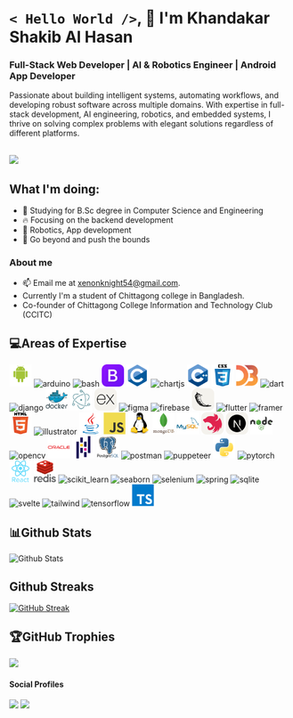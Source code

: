 # ```< Hello World />```, 👋 I'm Khandakar Shakib Al Hasan


### **Full-Stack Web Developer | AI & Robotics Engineer | Android App Developer**

Passionate about building intelligent systems, automating workflows, and developing robust software across multiple domains. With expertise in full-stack development, AI engineering, robotics, and embedded systems, I thrive on solving complex problems with elegant solutions regardless of different platforms.

\
![](https://media4.giphy.com/media/13GIgrGdslD9oQ/giphy.gif?cid=ecf05e47apsles6k1d7res9049obi0ge3fe57hbf516u40oj&rid=giphy.gif&ct=g)

## What I'm doing:

- 📕 Studying for B.Sc degree in Computer Science and Engineering
- 🔥 Focusing on the backend development
- 🐍 Robotics, App development
- 🌠 Go beyond and push the bounds

### About me

- 📫 Email me at [xenonknight54@gmail.com](mailto:xenonknight54@gnmail.com).
- Currently I'm a student of Chittagong college in Bangladesh.
- Co-founder of Chittagong College Information and Technology Club (CCITC)

## 💻Areas of Expertise

<p align="left">
        <img src="https://raw.githubusercontent.com/devicons/devicon/master/icons/android/android-original-wordmark.svg"
            alt="android" width="40" height="40" />
         <img src="https://cdn.worldvectorlogo.com/logos/arduino-1.svg" alt="arduino"
            width="40" height="40" />
         <img src="https://www.vectorlogo.zone/logos/gnu_bash/gnu_bash-icon.svg"
            alt="bash" width="40" height="40" />
         <img
            src="https://raw.githubusercontent.com/tandpfun/skill-icons/refs/heads/main/icons/Bootstrap.svg"
            alt="bootstrap" width="40" height="40" />
         <img
            src="https://raw.githubusercontent.com/devicons/devicon/master/icons/c/c-original.svg" alt="c" width="40"
            height="40" />
         <img src="https://www.chartjs.org/media/logo-title.svg" alt="chartjs"
            width="40" height="40" />
         <img
            src="https://raw.githubusercontent.com/devicons/devicon/master/icons/cplusplus/cplusplus-original.svg"
            alt="cplusplus" width="40" height="40" />
         <img
            src="https://raw.githubusercontent.com/devicons/devicon/master/icons/css3/css3-original-wordmark.svg"
            alt="css3" width="40" height="40" />
         <img
            src="https://raw.githubusercontent.com/devicons/devicon/master/icons/d3js/d3js-original.svg" alt="d3js"
            width="40" height="40" />
        <img src="https://www.vectorlogo.zone/logos/dartlang/dartlang-icon.svg" alt="dart" width="40"
            height="40" />
        <img src="https://cdn.worldvectorlogo.com/logos/django.svg" alt="django" width="40"
            height="40" />
        <img
            src="https://raw.githubusercontent.com/devicons/devicon/master/icons/docker/docker-original-wordmark.svg"
            alt="docker" width="40" height="40" />
         <img
            src="https://raw.githubusercontent.com/devicons/devicon/master/icons/electron/electron-original.svg"
            alt="electron" width="40" height="40" />
         <img
            src="https://raw.githubusercontent.com/tandpfun/skill-icons/refs/heads/main/icons/ExpressJS-Light.svg"
            alt="express" width="40" height="40" />
         <img src="https://www.vectorlogo.zone/logos/figma/figma-icon.svg" alt="figma"
            width="40" height="40" />
         <img src="https://www.vectorlogo.zone/logos/firebase/firebase-icon.svg"
            alt="firebase" width="40" height="40" />
         <img
            src="https://raw.githubusercontent.com/tandpfun/skill-icons/refs/heads/main/icons/Flask-Light.svg" alt="flask" width="40"
            height="40" />
        <img src="https://www.vectorlogo.zone/logos/flutterio/flutterio-icon.svg" alt="flutter"
            width="40" height="40" />
        <img src="https://www.vectorlogo.zone/logos/framer/framer-icon.svg" alt="framer" width="40"
            height="40" />
        <img
            src="https://raw.githubusercontent.com/devicons/devicon/master/icons/html5/html5-original-wordmark.svg"
            alt="html5" width="40" height="40" />
         <img
            src="https://www.vectorlogo.zone/logos/adobe_illustrator/adobe_illustrator-icon.svg" alt="illustrator"
            width="40" height="40" />
        <img
            src="https://raw.githubusercontent.com/devicons/devicon/master/icons/java/java-original.svg" alt="java"
            width="40" height="40" />
         <img
            src="https://raw.githubusercontent.com/devicons/devicon/master/icons/javascript/javascript-original.svg"
            alt="javascript" width="40" height="40" />
         <img
            src="https://raw.githubusercontent.com/devicons/devicon/master/icons/linux/linux-original.svg" alt="linux"
            width="40" height="40" />
         <img
            src="https://raw.githubusercontent.com/devicons/devicon/master/icons/mongodb/mongodb-original-wordmark.svg"
            alt="mongodb" width="40" height="40" />
         <img
            src="https://raw.githubusercontent.com/devicons/devicon/master/icons/mysql/mysql-original-wordmark.svg"
            alt="mysql" width="40" height="40" />
         <img
            src="https://raw.githubusercontent.com/tandpfun/skill-icons/refs/heads/main/icons/NestJS-Light.svg"
            width="40" height="40" />
        <img src="https://raw.githubusercontent.com/tandpfun/skill-icons/refs/heads/main/icons/NextJS-Light.svg" width="40"
            height="40" />
        <img
            src="https://raw.githubusercontent.com/devicons/devicon/master/icons/nodejs/nodejs-original-wordmark.svg"
            alt="nodejs" width="40" height="40" />
         <img src="https://www.vectorlogo.zone/logos/opencv/opencv-icon.svg"
            alt="opencv" width="40" height="40" />
         <img
            src="https://raw.githubusercontent.com/devicons/devicon/master/icons/oracle/oracle-original.svg"
            alt="oracle" width="40" height="40" />
         <img
            src="https://raw.githubusercontent.com/devicons/devicon/2ae2a900d2f041da66e950e4d48052658d850630/icons/pandas/pandas-original.svg"
            alt="pandas" width="40" height="40" />
         <img
            src="https://raw.githubusercontent.com/devicons/devicon/master/icons/postgresql/postgresql-original-wordmark.svg"
            alt="postgresql" width="40" height="40" />
         <img src="https://www.vectorlogo.zone/logos/getpostman/getpostman-icon.svg"
            alt="postman" width="40" height="40" />
         <img
            src="https://www.vectorlogo.zone/logos/pptrdev/pptrdev-official.svg" alt="puppeteer" width="40"
            height="40" />
        <img
            src="https://raw.githubusercontent.com/devicons/devicon/master/icons/python/python-original.svg"
            alt="python" width="40" height="40" />
         <img src="https://www.vectorlogo.zone/logos/pytorch/pytorch-icon.svg"
            alt="pytorch" width="40" height="40" />
         <img
            src="https://raw.githubusercontent.com/devicons/devicon/master/icons/react/react-original-wordmark.svg"
            alt="react" width="40" height="40" />
         <img
            src="https://raw.githubusercontent.com/devicons/devicon/master/icons/redis/redis-original-wordmark.svg"
            alt="redis" width="40" height="40" />
         <img
            src="https://upload.wikimedia.org/wikipedia/commons/0/05/Scikit_learn_logo_small.svg" alt="scikit_learn"
            width="40" height="40" />
         <img src="https://seaborn.pydata.org/_images/logo-mark-lightbg.svg"
            alt="seaborn" width="40" height="40" />
         <img
            src="https://raw.githubusercontent.com/detain/svg-logos/780f25886640cef088af994181646db2f6b1a3f8/svg/selenium-logo.svg"
            alt="selenium" width="40" height="40" />
         <img src="https://www.vectorlogo.zone/logos/springio/springio-icon.svg"
            alt="spring" width="40" height="40" />
         <img src="https://www.vectorlogo.zone/logos/sqlite/sqlite-icon.svg"
            alt="sqlite" width="40" height="40" />
         <img src="https://upload.wikimedia.org/wikipedia/commons/1/1b/Svelte_Logo.svg"
            alt="svelte" width="40" height="40" />
         <img src="https://www.vectorlogo.zone/logos/tailwindcss/tailwindcss-icon.svg"
            alt="tailwind" width="40" height="40" />
         <img
            src="https://www.vectorlogo.zone/logos/tensorflow/tensorflow-icon.svg" alt="tensorflow" width="40"
            height="40" />
        <img
            src="https://raw.githubusercontent.com/devicons/devicon/master/icons/typescript/typescript-original.svg"
            alt="typescript" width="40" height="40" />
</p>

## 📊Github Stats
![Github Stats](https://github-readme-stats.vercel.app/api?username=khandakar227&show_icons=true&show_icons=true&line_height=30")

## Github Streaks
[![GitHub Streak](https://github-readme-streak-stats.herokuapp.com?user=Khandakar227&theme=algolia)](https://git.io/streak-stats)

## 🏆GitHub Trophies
![](https://github-trophies.vercel.app/?username=Khandakar227&theme=monokai&no-frame=false&no-bg=false&margin-w=4)

#### Social Profiles
<a href="https://www.facebook.com/profile.php?id=100015443855406&viewas=" target="_blank"><img src="https://img.icons8.com/color/48/000000/facebook-new.png"/></a>
<a href="https://www.linkedin.com/in/shakib-hasan-734494249" target="_blank"><img src="https://img.icons8.com/color/48/000000/linkedin.png"/></a>
